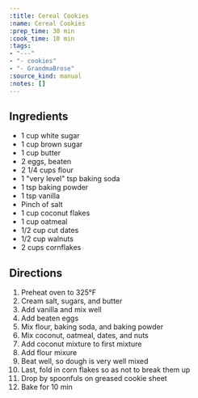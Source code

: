 ```yaml
---
:title: Cereal Cookies
:name: Cereal Cookies
:prep_time: 30 min
:cook_time: 10 min
:tags:
- "---"
- "- cookies"
- "- GrandmaBrose"
:source_kind: manual
:notes: []
---
```


## Ingredients
- 1 cup white sugar
- 1 cup brown sugar
- 1 cup butter
- 2 eggs, beaten
- 2 1/4 cups flour
- 1 "very level" tsp baking soda
- 1 tsp baking powder
- 1 tsp vanilla
- Pinch of salt
- 1 cup coconut flakes
- 1 cup oatmeal
- 1/2 cup cut dates
- 1/2 cup walnuts
- 2 cups cornflakes


## Directions
1. Preheat oven to 325°F
2. Cream salt, sugars, and butter
3. Add vanilla and mix well
4. Add beaten eggs
5. Mix flour, baking soda, and baking powder
6. Mix coconut, oatmeal, dates, and nuts
7. Add coconut mixture to first mixture
8. Add flour mixure
9. Beat well, so dough is very well mixed
10. Last, fold in corn flakes so as not to break them up
11. Drop by spoonfuls on greased cookie sheet
12. Bake for 10 min
